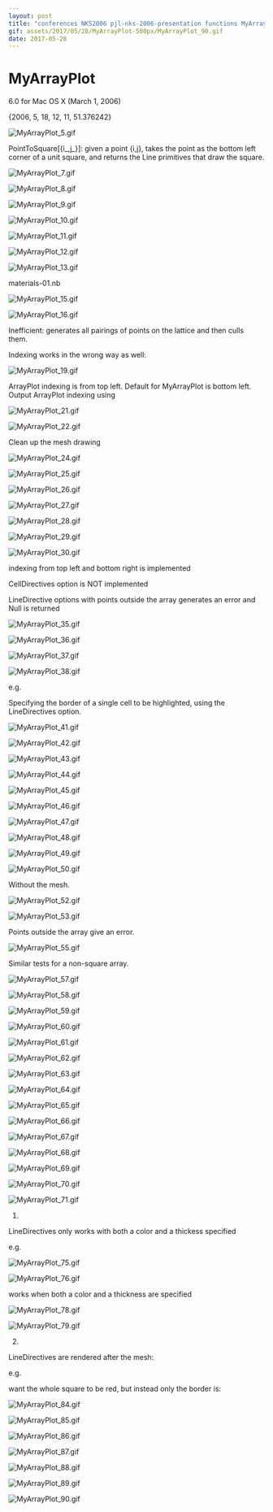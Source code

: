 ```yaml
---
layout: post
title: "conferences NKS2006 pjl-nks-2006-presentation functions MyArrayPlot.nb"
gif: assets/2017/05/28/MyArrayPlot-500px/MyArrayPlot_90.gif
date: 2017-05-28
---
```


# MyArrayPlot

6.0 for Mac OS X (March 1, 2006)

{2006, 5, 18, 12, 11, 51.376242}

![MyArrayPlot_5.gif](../../../assets/2017/05/28/MyArrayPlot-500px/MyArrayPlot_5.gif)

PointToSquare[{i_,j_}]: given a point {i,j}, takes the point as the bottom left corner of a unit square, and returns the Line primitives that draw the square.

![MyArrayPlot_7.gif](../../../assets/2017/05/28/MyArrayPlot-500px/MyArrayPlot_7.gif)

![MyArrayPlot_8.gif](../../../assets/2017/05/28/MyArrayPlot-500px/MyArrayPlot_8.gif)

![MyArrayPlot_9.gif](../../../assets/2017/05/28/MyArrayPlot-500px/MyArrayPlot_9.gif)

![MyArrayPlot_10.gif](../../../assets/2017/05/28/MyArrayPlot-500px/MyArrayPlot_10.gif)

![MyArrayPlot_11.gif](../../../assets/2017/05/28/MyArrayPlot-500px/MyArrayPlot_11.gif)

![MyArrayPlot_12.gif](../../../assets/2017/05/28/MyArrayPlot-500px/MyArrayPlot_12.gif)

![MyArrayPlot_13.gif](../../../assets/2017/05/28/MyArrayPlot-500px/MyArrayPlot_13.gif)

materials-01.nb

![MyArrayPlot_15.gif](../../../assets/2017/05/28/MyArrayPlot-500px/MyArrayPlot_15.gif)

![MyArrayPlot_16.gif](../../../assets/2017/05/28/MyArrayPlot-500px/MyArrayPlot_16.gif)

Inefficient: generates all pairings of points on the lattice and then culls them.

Indexing works in the wrong way as well:

![MyArrayPlot_19.gif](../../../assets/2017/05/28/MyArrayPlot-500px/MyArrayPlot_19.gif)

ArrayPlot indexing is from top left.  Default for MyArrayPlot is bottom left.  Output ArrayPlot indexing using 

![MyArrayPlot_21.gif](../../../assets/2017/05/28/MyArrayPlot-500px/MyArrayPlot_21.gif)

![MyArrayPlot_22.gif](../../../assets/2017/05/28/MyArrayPlot-500px/MyArrayPlot_22.gif)

Clean up the mesh drawing

![MyArrayPlot_24.gif](../../../assets/2017/05/28/MyArrayPlot-500px/MyArrayPlot_24.gif)

![MyArrayPlot_25.gif](../../../assets/2017/05/28/MyArrayPlot-500px/MyArrayPlot_25.gif)

![MyArrayPlot_26.gif](../../../assets/2017/05/28/MyArrayPlot-500px/MyArrayPlot_26.gif)

![MyArrayPlot_27.gif](../../../assets/2017/05/28/MyArrayPlot-500px/MyArrayPlot_27.gif)

![MyArrayPlot_28.gif](../../../assets/2017/05/28/MyArrayPlot-500px/MyArrayPlot_28.gif)

![MyArrayPlot_29.gif](../../../assets/2017/05/28/MyArrayPlot-500px/MyArrayPlot_29.gif)

![MyArrayPlot_30.gif](../../../assets/2017/05/28/MyArrayPlot-500px/MyArrayPlot_30.gif)

indexing from top left and bottom right is implemented

CellDirectives option is NOT implemented

LineDirective options with points outside the array generates an error and Null is returned

![MyArrayPlot_35.gif](../../../assets/2017/05/28/MyArrayPlot-500px/MyArrayPlot_35.gif)

![MyArrayPlot_36.gif](../../../assets/2017/05/28/MyArrayPlot-500px/MyArrayPlot_36.gif)

![MyArrayPlot_37.gif](../../../assets/2017/05/28/MyArrayPlot-500px/MyArrayPlot_37.gif)

![MyArrayPlot_38.gif](../../../assets/2017/05/28/MyArrayPlot-500px/MyArrayPlot_38.gif)

e.g.

Specifying the border of a single cell to be highlighted, using the LineDirectives option.

![MyArrayPlot_41.gif](../../../assets/2017/05/28/MyArrayPlot-500px/MyArrayPlot_41.gif)

![MyArrayPlot_42.gif](../../../assets/2017/05/28/MyArrayPlot-500px/MyArrayPlot_42.gif)

![MyArrayPlot_43.gif](../../../assets/2017/05/28/MyArrayPlot-500px/MyArrayPlot_43.gif)

![MyArrayPlot_44.gif](../../../assets/2017/05/28/MyArrayPlot-500px/MyArrayPlot_44.gif)

![MyArrayPlot_45.gif](../../../assets/2017/05/28/MyArrayPlot-500px/MyArrayPlot_45.gif)

![MyArrayPlot_46.gif](../../../assets/2017/05/28/MyArrayPlot-500px/MyArrayPlot_46.gif)

![MyArrayPlot_47.gif](../../../assets/2017/05/28/MyArrayPlot-500px/MyArrayPlot_47.gif)

![MyArrayPlot_48.gif](../../../assets/2017/05/28/MyArrayPlot-500px/MyArrayPlot_48.gif)

![MyArrayPlot_49.gif](../../../assets/2017/05/28/MyArrayPlot-500px/MyArrayPlot_49.gif)

![MyArrayPlot_50.gif](../../../assets/2017/05/28/MyArrayPlot-500px/MyArrayPlot_50.gif)

Without the mesh.

![MyArrayPlot_52.gif](../../../assets/2017/05/28/MyArrayPlot-500px/MyArrayPlot_52.gif)

![MyArrayPlot_53.gif](../../../assets/2017/05/28/MyArrayPlot-500px/MyArrayPlot_53.gif)

Points outside the array give an error.

![MyArrayPlot_55.gif](../../../assets/2017/05/28/MyArrayPlot-500px/MyArrayPlot_55.gif)

Similar tests for a non-square array.

![MyArrayPlot_57.gif](../../../assets/2017/05/28/MyArrayPlot-500px/MyArrayPlot_57.gif)

![MyArrayPlot_58.gif](../../../assets/2017/05/28/MyArrayPlot-500px/MyArrayPlot_58.gif)

![MyArrayPlot_59.gif](../../../assets/2017/05/28/MyArrayPlot-500px/MyArrayPlot_59.gif)

![MyArrayPlot_60.gif](../../../assets/2017/05/28/MyArrayPlot-500px/MyArrayPlot_60.gif)

![MyArrayPlot_61.gif](../../../assets/2017/05/28/MyArrayPlot-500px/MyArrayPlot_61.gif)

![MyArrayPlot_62.gif](../../../assets/2017/05/28/MyArrayPlot-500px/MyArrayPlot_62.gif)

![MyArrayPlot_63.gif](../../../assets/2017/05/28/MyArrayPlot-500px/MyArrayPlot_63.gif)

![MyArrayPlot_64.gif](../../../assets/2017/05/28/MyArrayPlot-500px/MyArrayPlot_64.gif)

![MyArrayPlot_65.gif](../../../assets/2017/05/28/MyArrayPlot-500px/MyArrayPlot_65.gif)

![MyArrayPlot_66.gif](../../../assets/2017/05/28/MyArrayPlot-500px/MyArrayPlot_66.gif)

![MyArrayPlot_67.gif](../../../assets/2017/05/28/MyArrayPlot-500px/MyArrayPlot_67.gif)

![MyArrayPlot_68.gif](../../../assets/2017/05/28/MyArrayPlot-500px/MyArrayPlot_68.gif)

![MyArrayPlot_69.gif](../../../assets/2017/05/28/MyArrayPlot-500px/MyArrayPlot_69.gif)

![MyArrayPlot_70.gif](../../../assets/2017/05/28/MyArrayPlot-500px/MyArrayPlot_70.gif)

![MyArrayPlot_71.gif](../../../assets/2017/05/28/MyArrayPlot-500px/MyArrayPlot_71.gif)

1.

LineDirectives only works with both a color and a thickess specified

e.g.

![MyArrayPlot_75.gif](../../../assets/2017/05/28/MyArrayPlot-500px/MyArrayPlot_75.gif)

![MyArrayPlot_76.gif](../../../assets/2017/05/28/MyArrayPlot-500px/MyArrayPlot_76.gif)

works when both a color and a thickness are specified

![MyArrayPlot_78.gif](../../../assets/2017/05/28/MyArrayPlot-500px/MyArrayPlot_78.gif)

![MyArrayPlot_79.gif](../../../assets/2017/05/28/MyArrayPlot-500px/MyArrayPlot_79.gif)

2.

LineDirectives are rendered after the mesh:

e.g.

want the whole square to be red, but instead only the border is:

![MyArrayPlot_84.gif](../../../assets/2017/05/28/MyArrayPlot-500px/MyArrayPlot_84.gif)

![MyArrayPlot_85.gif](../../../assets/2017/05/28/MyArrayPlot-500px/MyArrayPlot_85.gif)

![MyArrayPlot_86.gif](../../../assets/2017/05/28/MyArrayPlot-500px/MyArrayPlot_86.gif)

![MyArrayPlot_87.gif](../../../assets/2017/05/28/MyArrayPlot-500px/MyArrayPlot_87.gif)

![MyArrayPlot_88.gif](../../../assets/2017/05/28/MyArrayPlot-500px/MyArrayPlot_88.gif)

![MyArrayPlot_89.gif](../../../assets/2017/05/28/MyArrayPlot-500px/MyArrayPlot_89.gif)

![MyArrayPlot_90.gif](../../../assets/2017/05/28/MyArrayPlot-500px/MyArrayPlot_90.gif)

